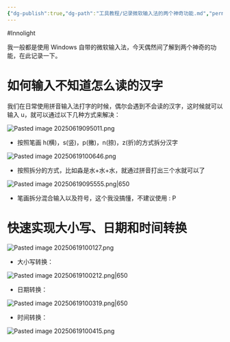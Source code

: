 ```yaml
---
{"dg-publish":true,"dg-path":"工具教程/记录微软输入法的两个神奇功能.md","permalink":"/工具教程/记录微软输入法的两个神奇功能/","created":"2025-06-19T09:45:04.912+08:00","updated":"2025-06-19T10:07:35.074+08:00"}
---
```


#Innolight

我一般都是使用 Windows 自带的微软输入法，今天偶然间了解到两个神奇的功能，在此记录一下。

# 如何输入不知道怎么读的汉字

我们在日常使用拼音输入法打字的时候，偶尔会遇到不会读的汉字，这时候就可以输入 u，就可以通过以下几种方式来解决：

![Pasted image 20250619095011.png](/img/user/0.Asset/resource/Pasted%20image%2020250619095011.png)

- 按照笔画 h(横)，s(竖)，p(撇)，n(捺)，z(折)的方式拆分汉字

![Pasted image 20250619100646.png](/img/user/0.Asset/resource/Pasted%20image%2020250619100646.png)

- 按照拆分的方式，比如淼是水+水+水，就通过拼音打出三个水就可以了

![Pasted image 20250619095555.png|650](/img/user/0.Asset/resource/Pasted%20image%2020250619095555.png)

- 笔画拆分混合输入以及符号，这个我没搞懂，不建议使用 : P

# 快速实现大小写、日期和时间转换

![Pasted image 20250619100127.png](/img/user/0.Asset/resource/Pasted%20image%2020250619100127.png)

- 大小写转换：

![Pasted image 20250619100212.png|650](/img/user/0.Asset/resource/Pasted%20image%2020250619100212.png)

- 日期转换：

![Pasted image 20250619100319.png|650](/img/user/0.Asset/resource/Pasted%20image%2020250619100319.png)

- 时间转换：

![Pasted image 20250619100415.png](/img/user/0.Asset/resource/Pasted%20image%2020250619100415.png)

